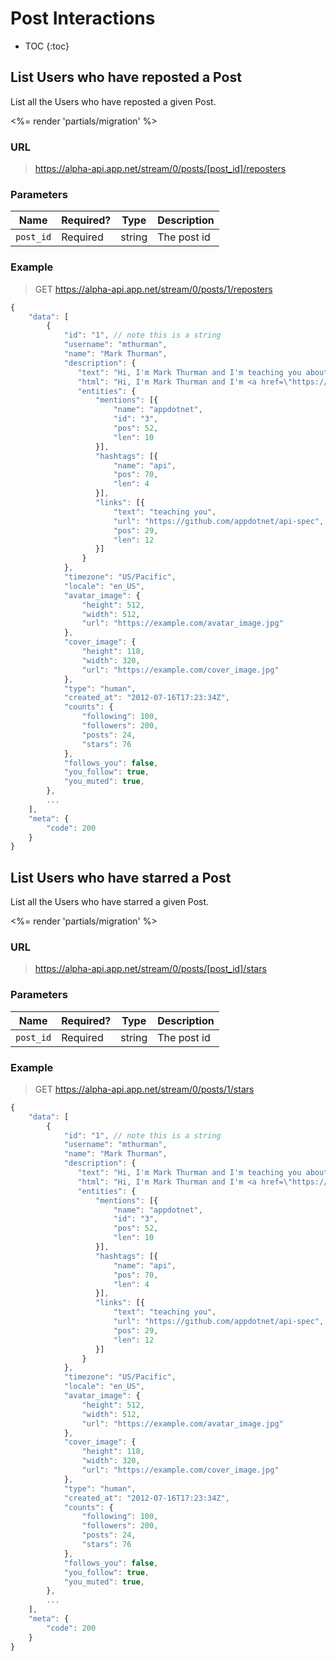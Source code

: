 # Post Interactions

* TOC
{:toc}

## List Users who have reposted a Post

List all the Users who have reposted a given Post.

<%= render 'partials/migration' %>

### URL
> https://alpha-api.app.net/stream/0/posts/[post_id]/reposters

### Parameters

<table>
    <thead>
        <tr>
            <th>Name</th>
            <th>Required?</th>
            <th>Type</th>
            <th>Description</th>
        </tr>
    </thead>
    <tbody>
        <tr>
            <td><code>post_id</code></td>
            <td>Required</td>
            <td>string</td>
            <td>The post id</td>
        </tr>
    </tbody>
</table>

### Example

> GET https://alpha-api.app.net/stream/0/posts/1/reposters

~~~ js
{
    "data": [
        {
            "id": "1", // note this is a string
            "username": "mthurman",
            "name": "Mark Thurman",
            "description": {
               "text": "Hi, I'm Mark Thurman and I'm teaching you about the @appdotnet Stream #API.",
               "html": "Hi, I'm Mark Thurman and I'm <a href=\"https://github.com/appdotnet/api_spec\" rel=\"nofollow\">teaching you</a> about the <span itemprop=\"mention\" data-mention-name=\"appdotnet\" data-mention-id=\"3\">@appdotnet</span> Stream #<span itemprop=\"hashtag\" data-hashtag-name=\"api\">API</span>.",
               "entities": {
                   "mentions": [{
                       "name": "appdotnet",
                       "id": "3",
                       "pos": 52,
                       "len": 10
                   }],
                   "hashtags": [{
                       "name": "api",
                       "pos": 70,
                       "len": 4
                   }],
                   "links": [{
                       "text": "teaching you",
                       "url": "https://github.com/appdotnet/api-spec",
                       "pos": 29,
                       "len": 12
                   }]
                }
            },
            "timezone": "US/Pacific",
            "locale": "en_US",
            "avatar_image": {
                "height": 512,
                "width": 512,
                "url": "https://example.com/avatar_image.jpg"
            },
            "cover_image": {
                "height": 118,
                "width": 320,
                "url": "https://example.com/cover_image.jpg"
            },
            "type": "human",
            "created_at": "2012-07-16T17:23:34Z",
            "counts": {
                "following": 100,
                "followers": 200,
                "posts": 24,
                "stars": 76
            },
            "follows_you": false,
            "you_follow": true,
            "you_muted": true,
        },
        ...
    ],
    "meta": {
        "code": 200
    }
}
~~~

## List Users who have starred a Post

List all the Users who have starred a given Post.

<%= render 'partials/migration' %>

### URL
> https://alpha-api.app.net/stream/0/posts/[post_id]/stars

### Parameters

<table>
    <thead>
        <tr>
            <th>Name</th>
            <th>Required?</th>
            <th>Type</th>
            <th>Description</th>
        </tr>
    </thead>
    <tbody>
        <tr>
            <td><code>post_id</code></td>
            <td>Required</td>
            <td>string</td>
            <td>The post id</td>
        </tr>
    </tbody>
</table>

### Example

> GET https://alpha-api.app.net/stream/0/posts/1/stars

~~~ js
{
    "data": [
        {
            "id": "1", // note this is a string
            "username": "mthurman",
            "name": "Mark Thurman",
            "description": {
               "text": "Hi, I'm Mark Thurman and I'm teaching you about the @appdotnet Stream #API.",
               "html": "Hi, I'm Mark Thurman and I'm <a href=\"https://github.com/appdotnet/api_spec\" rel=\"nofollow\">teaching you</a> about the <span itemprop=\"mention\" data-mention-name=\"appdotnet\" data-mention-id=\"3\">@appdotnet</span> Stream #<span itemprop=\"hashtag\" data-hashtag-name=\"api\">API</span>.",
               "entities": {
                   "mentions": [{
                       "name": "appdotnet",
                       "id": "3",
                       "pos": 52,
                       "len": 10
                   }],
                   "hashtags": [{
                       "name": "api",
                       "pos": 70,
                       "len": 4
                   }],
                   "links": [{
                       "text": "teaching you",
                       "url": "https://github.com/appdotnet/api-spec",
                       "pos": 29,
                       "len": 12
                   }]
                }
            },
            "timezone": "US/Pacific",
            "locale": "en_US",
            "avatar_image": {
                "height": 512,
                "width": 512,
                "url": "https://example.com/avatar_image.jpg"
            },
            "cover_image": {
                "height": 118,
                "width": 320,
                "url": "https://example.com/cover_image.jpg"
            },
            "type": "human",
            "created_at": "2012-07-16T17:23:34Z",
            "counts": {
                "following": 100,
                "followers": 200,
                "posts": 24,
                "stars": 76
            },
            "follows_you": false,
            "you_follow": true,
            "you_muted": true,
        },
        ...
    ],
    "meta": {
        "code": 200
    }
}
~~~